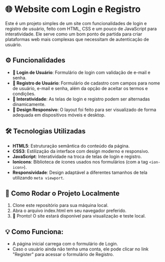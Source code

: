 # 🌐 Website com Login e Registro

Este é um projeto simples de um site com funcionalidades de login e registro de usuário, feito com HTML, CSS e um pouco de JavaScript para interatividade. Ele serve como um bom ponto de partida para criar plataformas web mais complexas que necessitam de autenticação de usuário.

## ⚙️ Funcionalidades

- **🔑 Login de Usuário**: Formulário de login com validação de e-mail e senha.
- **📝 Registro de Usuário**: Formulário de cadastro com campos para nome de usuário, e-mail e senha, além da opção de aceitar os termos e condições.
- **🔄 Interatividade**: As telas de login e registro podem ser alternadas dinamicamente.
- **📱 Design Responsivo**: O layout foi feito para ser visualizado de forma adequada em dispositivos móveis e desktop.

## 🛠️ Tecnologias Utilizadas

- **HTML5**: Estruturação semântica do conteúdo da página.
- **CSS3**: Estilização da interface com design moderno e responsivo.
- **JavaScript**: Interatividade na troca de telas de login e registro.
- **Ionicons**: Biblioteca de ícones usados nos formulários (com a tag `<ion-icon>`).
- **Responsividade**: Design adaptável a diferentes tamanhos de tela utilizando `meta viewport`.

## 🚀 Como Rodar o Projeto Localmente

1. Clone este repositório para sua máquina local.
2. Abra o arquivo index.html em seu navegador preferido.
3. 🎉 Pronto! O site estará disponível para visualização e teste local.

## 💡 Como Funciona:

- A página inicial carrega com o formulário de Login.
- Caso o usuário ainda não tenha uma conta, ele pode clicar no link "Register" para acessar o formulário de Registro.
